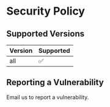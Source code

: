 # Security Policy

## Supported Versions

| Version | Supported          |
| ------- | ------------------ |
| all   | :white_check_mark: |

## Reporting a Vulnerability

Email us to report a vulnerability.
